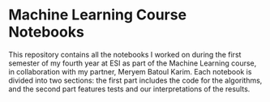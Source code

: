 # Machine Learning Course Notebooks

This repository contains all the notebooks I worked on during the first semester of my fourth year at ESI as part of the Machine Learning course, in collaboration with my partner, Meryem Batoul Karim. Each notebook is divided into two sections: the first part includes the code for the algorithms, and the second part features tests and our interpretations of the results.
